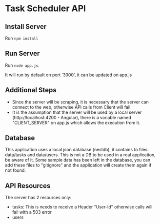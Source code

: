 # Task Scheduler API

## Install Server

Run `npm install`

## Run Server

Run `node app.js`.

It will run by default on port '3000', it can be updated on app.js

## Additional Steps

- Since the server will be scraping, it is necessary that the server can connect to the web, otherwise API calls from Client will fail
- It is the assumption that the server will be used by a local server (http://localhost:4200 - Angular), there is a variable named "CLIENT_SERVER" on app.js which allows the execution from it.

## Database

This application uses a local json database (nestdb), it contains to files: data/tasks and data/users. This is not a DB to be used in a real application, be aware of it.
Some sample data has been left in the database, you can add these files to "gitignore" and the application will create them again if not found.

## API Resources

The server has 2 resources only:
- tasks: This is needs to receive a Header "User-Id" otherwise calls will fail with a 503 error
- users